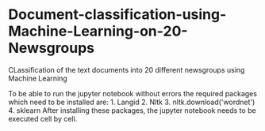 # Document-classification-using-Machine-Learning-on-20-Newsgroups
CLassification of the text documents into 20 different newsgroups using Machine Learning

To be able to run the jupyter notebook without errors the required packages which need to be installed are:
    1.  Langid
    2.	Nltk
    3.	nltk.download('wordnet')
    4.	sklearn
After installing these packages, the jupyter notebook needs to be executed cell by cell.
